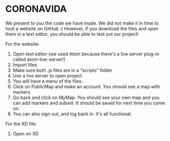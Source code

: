 # CORONAVIDA
We present to you the code we have made. We did not make it in time to host a website on GitHub :( However, if you download the files and open them in a text editor, you should be able to test out our project! 

For the website: 
1. Open text editor (we used Atom because there's a live server plug-in called atom-live-server!)
2. Import files
3. Make sure both .js files are in a "scripts" folder
4. Use a live server to open project. 
5. You will have a menu of the files.
6. Click on PublicMap and make an account. You should see a map with markers
7. Go back and click on MyMap. You should see your own map and you can add markers and submit. It should be saved for next time you come on. 
8. You can also sign out, and log back in. It's all functional. 


For the XD file:
1. Open on XD
